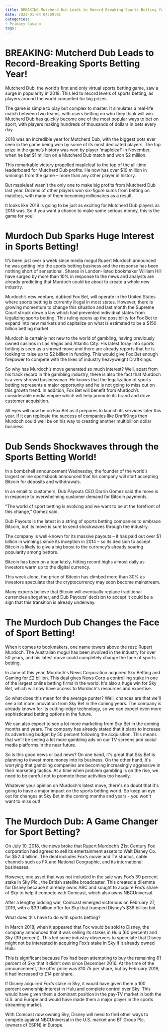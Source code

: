 ```yaml
---
title: BREAKING Mutcherd Dub Leads to Record Breaking Sports Betting Year!
date: 2023-01-04 04:59:01
categories:
- Primary Casino
tags:
---
```



#  BREAKING: Mutcherd Dub Leads to Record-Breaking Sports Betting Year!

Mutcherd Dub, the world’s first and only virtual sports betting game, saw a surge in popularity in 2018. This led to record levels of sports betting, as players around the world competed for big prizes.

The game is simple to play but complex to master. It simulates a real-life match between two teams, with users betting on who they think will win. Mutcherd Dub has quickly become one of the most popular ways to bet on sport, with players making hundreds of thousands of dollars in bets every day.

2018 was an incredible year for Mutcherd Dub, with the biggest pots ever seen in the game being won by some of its most dedicated players. The top prize in the game’s history was won by player ‘mapleleaf’ in November, when he bet $1 million on a Mutcherd Dub match and won $2 million.

This remarkable victory propelled mapleleaf to the top of the all-time leaderboard for Mutcherd Dub profits. He now has over $10 million in winnings from the game – more than any other player in history.

But mapleleaf wasn’t the only one to make big profits from Mutcherd Dub last year. Dozens of other players won six-figure sums from betting on matches, with many of them becoming millionaires as a result.

It looks like 2019 is going to be just as exciting for Mutcherd Dub players as 2018 was. So if you want a chance to make some serious money, this is the game for you!

#  Murdoch Dub Sparks Huge Interest in Sports Betting!

It’s been just over a week since media mogul Rupert Murdoch announced he was getting into the sports betting business and the response has been nothing short of sensational. Shares in London-listed bookmaker William Hill have surged by more than 10% in response to the news and analysts are already predicting that Murdoch could be about to create a whole new industry.

Murdoch’s new venture, dubbed Fox Bet, will operate in the United States where sports betting is currently illegal in most states. However, there is growing momentum to change this situation and last month the Supreme Court struck down a law which had prevented individual states from legalizing sports betting. This ruling opens up the possibility for Fox Bet to expand into new markets and capitalize on what is estimated to be a $150 billion betting market.

Murdoch is certainly not new to the world of gambling, having previously owned casinos in Las Vegas and Atlantic City. His latest foray into sports betting is seen as a shrewd move and there are already reports that he is looking to raise up to $2 billion in funding. This would give Fox Bet enough firepower to compete with the likes of industry heavyweight DraftKings.

So why has Murdoch’s move generated so much interest? Well, apart from his track record in the gambling industry, there is also the fact that Murdoch is a very shrewd businessman. He knows that the legalization of sports betting represents a major opportunity and he is not going to miss out on this growth trend. In addition, Fox Bet will benefit from Murdoch’s considerable media empire which will help promote its brand and drive customer acquisition.

All eyes will now be on Fox Bet as it prepares to launch its services later this year. If it can replicate the success of companies like DraftKings then Murdoch could well be on his way to creating another multibillion dollar business.

#  Dub Sends Shockwaves through the Sports Betting World!

In a bombshell announcement Wednesday, the founder of the world’s largest online sportsbook announced that his company will start accepting Bitcoin for deposits and withdrawals.

In an email to customers, Dub Payouts CEO Darrin Gomez said the move is in response to overwhelming customer demand for Bitcoin payments.

“The world of sport betting is evolving and we want to be at the forefront of this change,” Gomez said.

Dub Payouts is the latest in a string of sports betting companies to embrace Bitcoin, but its move is sure to send shockwaves through the industry.

The company is well-known for its massive payouts – it has paid out over $1 billion in winnings since its inception in 2014 – so its decision to accept Bitcoin is likely to give a big boost to the currency’s already soaring popularity among bettors.

Bitcoin has been on a tear lately, hitting record highs almost daily as investors warm up to the digital currency.

This week alone, the price of Bitcoin has climbed more than 30% as investors speculate that the cryptocurrency may soon become mainstream.

Many experts believe that Bitcoin will eventually replace traditional currencies altogether, and Dub Payouts’ decision to accept it could be a sign that this transition is already underway.

#  The Murdoch Dub Changes the Face of Sport Betting!

When it comes to bookmakers, one name towers above the rest: Rupert Murdoch. The Australian mogul has been involved in the industry for over 50 years, and his latest move could completely change the face of sports betting.

In June of this year, Murdoch's News Corporation acquired Sky Betting and Gaming for £2 billion. This deal gives News Corp a controlling stake in one of the largest online betting firms in the world. It's also a huge win for Sky Bet, which will now have access to Murdoch's resources and expertise.

So what does this mean for the average punter? Well, chances are that we'll see a lot more innovation from Sky Bet in the coming years. The company is already known for its cutting-edge technology, so we can expect even more sophisticated betting options in the future.

We can also expect to see a lot more marketing from Sky Bet in the coming months and years. The company has already stated that it plans to increase its advertising budget by 50 percent following the acquisition. This means that we'll be seeing a lot more gambling ads on our TV screens and social media platforms in the near future.

So is this good news or bad news? On one hand, it's great that Sky Bet is planning to invest more money into its business. On the other hand, it's worrying that gambling companies are becoming increasingly aggressive in their marketing tactics. At a time when problem gambling is on the rise, we need to be careful not to promote these activities too heavily.

Whatever your opinion on Murdoch's latest move, there's no doubt that it's going to have a major impact on the sports betting world. So keep an eye out for changes at Sky Bet in the coming months and years - you won't want to miss out!

#  The Murdoch Dub: A Game Changer for Sport Betting?

On July 10, 2018, the news broke that Rupert Murdoch’s 21st Century Fox corporation had agreed to sell its entertainment assets to Walt Disney Co. for $52.4 billion. The deal includes Fox’s movie and TV studios, cable channels such as FX and National Geographic, and its international businesses.

However, one asset that was not included in the sale was Fox’s 39 percent stake in Sky Plc., the British satellite broadcaster. This created a dilemma for Disney because it already owns ABC and sought to acquire Fox’s share of Sky to help it compete with Comcast, which also owns NBCUniversal.

After a lengthy bidding war, Comcast emerged victorious on February 27, 2019, with a $39 billion offer for Sky that trumped Disney’s $38 billion bid.

What does this have to do with sports betting?

In March 2018, when it appeared that Fox would be sold to Disney, the company announced that it was selling its stakes in Hulu (60 percent) and Sky (39 percent). This led some industry observers to speculate that Disney might not be interested in acquiring Fox’s stake in Sky if it already owned Hulu.

This is significant because Fox had been attempting to buy the remaining 61 percent of Sky that it didn’t own since December 2016. At the time of the announcement, the offer price was £10.75 per share, but by February 2019, it had increased to £14 per share.

If Disney acquired Fox’s stake in Sky, it would have given them a 100 percent ownership interest in Hulu and complete control over Sky. This would have given them a dominant position in the pay-TV market in both the U.S. and Europe and would have made them a major player in the sports streaming market.

With Comcast now owning Sky, Disney will need to find other ways to compete against NBCUniversal in the U.S. market and BT Group Plc. (owners of ESPN) in Europe.